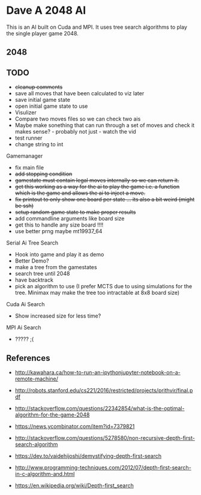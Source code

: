 Dave A 2048 AI
==============

This is an AI built on Cuda and MPI.
It uses tree search algorithms to play the single player game 2048.

2048
----


TODO
----

- ~~cleanup comments~~
- save all moves that have been calculated to viz later
- save initial game state
- open initial game state to use
- Visulizer
- Compare two moves files so we can check two ais
- Maybe make sonething that can run through a set of moves and check it makes sense? - probably not just - watch the vid
- test runner
- change string to int

Gamemanager
- fix main file
- ~~add stopping condition~~
- ~~gamestate must contain legal moves internally so we can return it.~~
- ~~get this working as a way for the ai to play the game i.e. a function which is the game and allows the ai to inject a move.~~
- ~~fix printout to only show one board per state ... its also a bit weird (might be ssh)~~
- ~~setup random game state to make proper results~~
- add commandline arguments like board size
- get this to handle any size board !!!!
- use better prng maybe mt19937_64

Serial Ai Tree Search
- Hook into game and play it as demo
- Better Demo?
- make a tree from the gamestates
- search tree until 2048
- have backtrack
- pick an algorithm to use (I prefer MCTS due to using simulations for the tree. Minimax may make the tree too intractable at 8x8 board size)

Cuda Ai Search
- Show increased size for less time?

MPI Ai Search
- ????? ;(

References
----
- http://kawahara.ca/how-to-run-an-ipythonjupyter-notebook-on-a-remote-machine/

- http://robots.stanford.edu/cs221/2016/restricted/projects/prithvir/final.pdf
- http://stackoverflow.com/questions/22342854/what-is-the-optimal-algorithm-for-the-game-2048
- https://news.ycombinator.com/item?id=7379821

- http://stackoverflow.com/questions/5278580/non-recursive-depth-first-search-algorithm
- https://dev.to/vaidehijoshi/demystifying-depth-first-search
- http://www.programming-techniques.com/2012/07/depth-first-search-in-c-algorithm-and.html
- https://en.wikipedia.org/wiki/Depth-first_search
